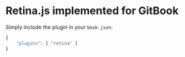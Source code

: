 # Retina.js implemented for GitBook

Simply include the plugin in your `book.json`:

```javascript
{
	"plugins": [ "retina" ]
}
```
